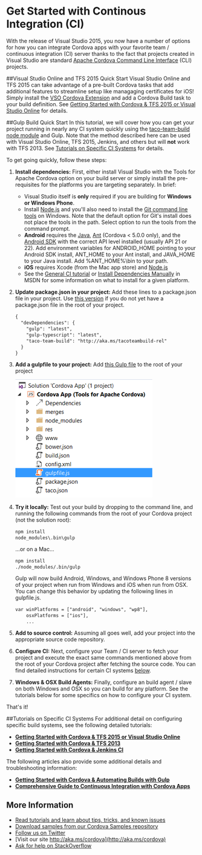 <properties pageTitle="Get Started with Continous Integration (CI)"
  description="Get Started with Continous Integration (CI)"
  services=""
  documentationCenter=""
  authors="Chuxel" />

# Get Started with Continous Integration (CI)
With the release of Visual Studio 2015, you now have a number of options for how you can integrate Cordova apps with your favorite team / continuous integration (CI) server thanks to the fact that projects created in Visual Studio are standard [Apache Cordova Command Line Interface](http://go.microsoft.com/fwlink/?LinkID=533773) (CLI) projects.

##Visual Studio Online and TFS 2015 Quick Start
Visual Studio Online and TFS 2015 can take advantage of a pre-built Cordova tasks that add additional features to streamline setup like managaging certificates for iOS! Simply install the [VSO Cordova Extension](http://go.microsoft.com/fwlink/?LinkID=691188) and add a Cordova Build task to your build definition. See [Getting Started with Cordova & TFS 2015 or Visual Studio Online](http://go.microsoft.com/fwlink/?LinkID=691186) for details.

##Gulp Build Quick Start
In this tutorial, we will cover how you can get your project running in nearly any CI system quickly using the [taco-team-build node module](http://go.microsoft.com/fwlink/?LinkID=533736) and Gulp. Note that the method described here can be used with Visual Studio Online, TFS 2015, Jenkins, and others but will **not** work with TFS 2013. See [Tutorials on Specific CI Systems](#ci) for details.

To get going quickly, follow these steps:

1. **Install dependencies:** First, either install Visual Studio with the Tools for Apache Cordova option on your build server or simply install the pre-requisites for the platforms you are targeting separately. In brief:
    * Visual Studio itself is **only** required if you are building for **Windows or Windows Phone**.
    * Install [Node.js](http://go.microsoft.com/fwlink/?LinkID=396867) and you'll also need to install the [Git command line tools](http://go.microsoft.com/fwlink/?LinkID=396870) on Windows. Note that the default option for Git's install does not place the tools in the path. Select option to run the tools from the command prompt.
    * **Android** requires the [Java](http://go.microsoft.com/fwlink/?LinkID=396871), [Ant](http://go.microsoft.com/fwlink/?LinkID=396869) (Cordova < 5.0.0 only), and the [Android SDK](http://go.microsoft.com/fwlink/?LinkID=533747) with the correct API level installed (usually API 21 or 22). Add environment variables for ANDROID_HOME pointing to your Android SDK install, ANT_HOME to your Ant install, and JAVA_HOME to your Java install. Add %ANT_HOME%\bin to your path.
    * **iOS** requires Xcode (from the Mac app store) and [Node.js](http://go.microsoft.com/fwlink/?LinkID=396867)
    * See the [General CI tutorial](./general.md#depends) or [Install Dependencies Manually](https://msdn.microsoft.com/en-us/library/dn771551.aspx) in MSDN for some information on what to install for a given platform.

2. **Update package.json in your project:** Add these lines to a package.json file in your project. Use [this version](https://github.com/Chuxel/taco-team-build/blob/master/samples/gulp/package.json) if you do not yet have a package.json file in the root of your project.

    ~~~~~~~~~~~~~~~~~~~~~~~~~~
    {
      "devDependencies": {
        "gulp": "latest",
        "gulp-typescript": "latest",
        "taco-team-build": "http://aka.ms/tacoteambuild-rel"
      }
    }
    ~~~~~~~~~~~~~~~~~~~~~~~~~~

3. **Add a gulpfile to your project:** Add [this Gulp file](https://github.com/Chuxel/taco-team-build/blob/master/samples/gulp/gulpfile.js) to the root of your project

	![gulpfile.js in project](media/tutorial-team-build-readme/quick-1.png)

4. **Try it locally:** Test out your build by dropping to the command line, and running the following commands from the root of your Cordova project (not the solution root):

    ~~~~~~~~~~~~~~~~~~~~~~~~~~
    npm install
    node_modules\.bin\gulp
    ~~~~~~~~~~~~~~~~~~~~~~~~~~

    ...or on a Mac...

    ~~~~~~~~~~~~~~~~~~~~~~~~~~
    npm install
    ./node_modules/.bin/gulp
    ~~~~~~~~~~~~~~~~~~~~~~~~~~

    Gulp will now build Android, Windows, and Windows Phone 8 versions of your project when run from Windows and iOS when run from OSX. You can change this behavior by updating the following lines in gulpfile.js.

    ~~~~~~~~~~~~~~~~~~~~~~~~~~
    var winPlatforms = ["android", "windows", "wp8"],
        osxPlatforms = ["ios"],
        ...
    ~~~~~~~~~~~~~~~~~~~~~~~~~~

5. **Add to source control:** Assuming all goes well, add your project into the appropriate source code repository.

6. **Configure CI:** Next, configure your Team / CI server to fetch your project and execute the exact same commands mentioned above from the root of your Cordova project after fetching the source code. You can find detailed instructions for certain CI systems [below](#ci).

7. **Windows & OSX Build Agents:** Finally, configure an build agent / slave on both Windows and OSX so you can build for any platform. See the tutorials below for some specifics on how to configure your CI system.

That's it!

##Tutorials on Specific CI Systems
<a name="ci"></a>
For additional detail on configuring specific build systems, see the following detailed tutorials:

-  **[Getting Started with Cordova & TFS 2015 or Visual Studio Online](./tfs2015.md)**
-  **[Getting Started with Cordova & TFS 2013](./tfs2013.md)**
-  **[Getting Started with Cordova & Jenkins CI](./jenkins.md)**

The following articles also provide some additional details and troubleshooting information:

-  **[Getting Started with Cordova & Automating Builds with Gulp](../tutorial-gulp/gulp-ci.md)**
-  **[Comprehensive Guide to Continuous Integration with Cordova Apps](./general.md)**

## More Information
* [Read tutorials and learn about tips, tricks, and known issues](../cordova-docs-readme.md)
* [Download samples from our Cordova Samples repository](http://github.com/Microsoft/cordova-samples)
* [Follow us on Twitter](https://twitter.com/VSCordovaTools)
* [Visit our site http://aka.ms/cordova](http://aka.ms/cordova)
* [Ask for help on StackOverflow](http://stackoverflow.com/questions/tagged/visual-studio-cordova)
